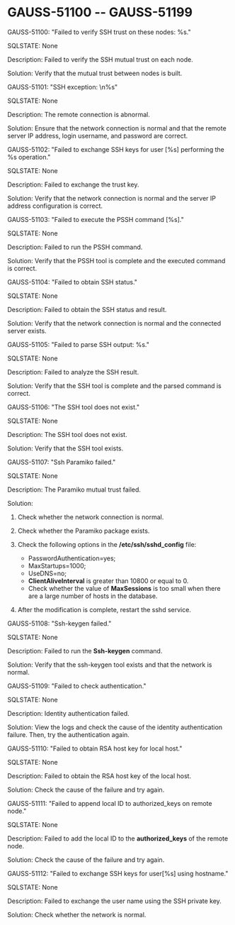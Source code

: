# GAUSS-51100 -- GAUSS-51199<a name="EN-US_TOPIC_0302072921"></a>

GAUSS-51100: "Failed to verify SSH trust on these nodes: %s."

SQLSTATE: None

Description: Failed to verify the SSH mutual trust on each node.

Solution: Verify that the mutual trust between nodes is built.

GAUSS-51101: "SSH exception: \\n%s"

SQLSTATE: None

Description: The remote connection is abnormal.

Solution: Ensure that the network connection is normal and that the remote server IP address, login username, and password are correct.

GAUSS-51102: "Failed to exchange SSH keys for user \[%s\] performing the %s operation."

SQLSTATE: None

Description: Failed to exchange the trust key.

Solution: Verify that the network connection is normal and the server IP address configuration is correct.

GAUSS-51103: "Failed to execute the PSSH command \[%s\]."

SQLSTATE: None

Description: Failed to run the PSSH command.

Solution: Verify that the PSSH tool is complete and the executed command is correct.

GAUSS-51104: "Failed to obtain SSH status."

SQLSTATE: None

Description: Failed to obtain the SSH status and result.

Solution: Verify that the network connection is normal and the connected server exists.

GAUSS-51105: "Failed to parse SSH output: %s."

SQLSTATE: None

Description: Failed to analyze the SSH result.

Solution: Verify that the SSH tool is complete and the parsed command is correct.

GAUSS-51106: "The SSH tool does not exist."

SQLSTATE: None

Description: The SSH tool does not exist.

Solution: Verify that the SSH tool exists.

GAUSS-51107: "Ssh Paramiko failed."

SQLSTATE: None

Description: The Paramiko mutual trust failed.

Solution:

1.  Check whether the network connection is normal.
2.  Check whether the Paramiko package exists.
3.  Check the following options in the  **/etc/ssh/sshd\_config**  file:
    -   PasswordAuthentication=yes;
    -   MaxStartups=1000;
    -   UseDNS=no;
    -   **ClientAliveInterval**  is greater than 10800 or equal to 0.
    -   Check whether the value of  **MaxSessions**  is too small when there are a large number of hosts in the database.

4.  After the modification is complete, restart the sshd service.

GAUSS-51108: "Ssh-keygen failed."

SQLSTATE: None

Description: Failed to run the  **Ssh-keygen**  command.

Solution: Verify that the ssh-keygen tool exists and that the network is normal.

GAUSS-51109: "Failed to check authentication."

SQLSTATE: None

Description: Identity authentication failed.

Solution: View the logs and check the cause of the identity authentication failure. Then, try the authentication again.

GAUSS-51110: "Failed to obtain RSA host key for local host."

SQLSTATE: None

Description: Failed to obtain the RSA host key of the local host.

Solution: Check the cause of the failure and try again.

GAUSS-51111: "Failed to append local ID to authorized\_keys on remote node."

SQLSTATE: None

Description: Failed to add the local ID to the  **authorized\_keys**  of the remote node.

Solution: Check the cause of the failure and try again.

GAUSS-51112: "Failed to exchange SSH keys for user\[%s\] using hostname."

SQLSTATE: None

Description: Failed to exchange the user name using the SSH private key.

Solution: Check whether the network is normal.

